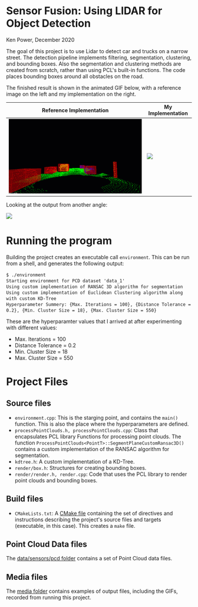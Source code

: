# Sensor Fusion: Using LIDAR for Object Detection
Ken Power, December 2020

The goal of this project is to use Lidar to detect car and trucks on a narrow street. The detection pipeline implements filtering, segmentation, clustering, and bounding boxes. Also the segmentation and clustering methods are created from scratch, rather than using PCL's built-in functions. The code places bounding boxes around all obstacles on the road.

The finished result is shown in the animated GIF below, with a reference image on the left and my implementation on the right. 

Reference Implementation | My Implementation
--- | ---
![](media/ObstacleDetectionFPS.gif) | ![](media/Final_DataSet1_FrontView.gif)


Looking at the output from another angle:

![](media/Final_DataSet1_TopDiagonalView.gif)


# Running the program
Building the project creates an executable call `environment`. This can be run from a shell, and generates the following output:
```
$ ./environment 
Starting environment for PCD dataset 'data_1'
Using custom implementation of RANSAC 3D algorithm for segmentation
Using custom implementation of Euclidean Clustering algorithm along with custom KD-Tree
Hyperparameter Summery: {Max. Iterations = 100}, {Distance Tolerance = 0.2}, {Min. Cluster Size = 18}, {Max. Cluster Size = 550}
```
These are the hyperparamter values that I arrived at after experimenting with different values:
* Max. Iterations = 100
* Distance Tolerance = 0.2
* Min. Cluster Size = 18
* Max. Cluster Size = 550

# Project Files

## Source files

* `environment.cpp`: This is the starging point, and contains the `main()` function. This is also the place where the hyperparameters are defined.
* `processPointClouds.h, processPointClouds.cpp`: Class that encapsulates PCL library Functions for processing point clouds. The function `ProcessPointClouds<PointT>::SegmentPlaneCustomRansac3D()` contains a custom implementation of the RANSAC algorithm for segmentation. 
* `kdtree.h`: A custom implementation of a KD-Tree.
* `render/box.h`: Structures for creating bounding boxes.
* `render/render.h, render.cpp`: Code that uses the PCL library to render point clouds and bounding boxes.

## Build files
* `CMakeLists.txt`: A [CMake file](https://cmake.org/cmake/help/latest/guide/tutorial/index.html) containing the set of directives and instructions describing the project's source files and targets (executable, in this case). This creates a `make` file.

## Point Cloud Data files
The [data/sensors/pcd folder](./data/sensors/pcd) contains a set of Point Cloud data files.


## Media files

The [media folder](./media) contains examples of output files, including the GIFs, recorded from running this project.
